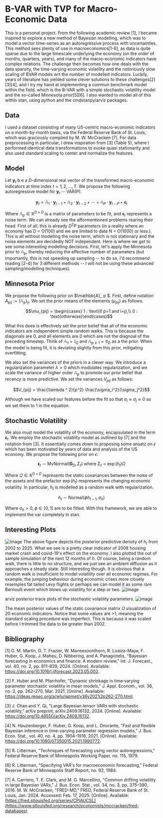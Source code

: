 # B-VAR with TVP for Macro-Economic Data

This is a personal project. From the following academic review [1], I became inspired to explore a new method of Bayesian modelling, which was to model a vector time-series as an autoregressive process with uncertainties. This method sees plenty of use in macroeconomics[1-6], as data is quite sparse due to the large timescale underlying the economy (on the order of months, quarters, years), and many of the macro-economic indicators have complex relations. The challenge then becomes how one deals with the data sparsity, the time-varying economic volatility and the notoriously slow scaling of BVAR models wrt the number of modelled indicators. Luckily, years of literature has yielded some clever solutions to these challenges[2][3][4], and I try my hand at implementing a common benchmark model within the field, which is the B-VAR with a simple stochastic volatility model and the so-called Minnesota prior[5][6]. I also wanted to model all of this within stan, using python and the cmdstanpy/arviz packages.

## Data

I used a dataset consisting of many US-centric macro-economic indicators on a month-by-month basis, via the Federal Reserve Bank of St. Louis, which was graciously compiled by M. W. McCracken [7]. For data preprocessing in particular, I drew inspiration from [3] (Table 5), where I performed identical data transformations to evoke quasi stationarity and also used standard scaling to center and normalize the features. 

## Model

Let $\mathbf{y}_t$ b e a $D$-dimensional real vector of the transformed macro-economic indicators at time index $t=1,2,...,T$. We propose the following autoregressive model for $\mathbf{y}_t$  -- VAR(P).
```math
\mathbf{y}_t = \mathbb{A}_1 \cdot \mathbf{y}_{t-1} + \mathbb{A}_2 \cdot \mathbf{y}_{t-2} + \cdots + \mathbb{A}_P \cdot \mathbf{y}_{t-P} + \mathbf{\epsilon}_t
```
Where $\mathbb{A}_p \in \mathbb{R}^{D\times D}$ is a matrix of parameters to be fit, and $\mathbf{\epsilon}_t$ represents a noise term. We can already see the afformentioned problems rearing their head. First of all, this is already $D^2 P$ parameters (in a reality where an economy has D = O(100) and we are limited to data N = O(1000) or less.). This is all without modelling the noise term, which is not stationary and the noise elements are decidedly NOT independent. Here is where we get to see some interesting modelling decisions. First, let's apply the Minnesota prior to $\mathbb{A}_p$, thereby reducing the effective number of parameters (but importantly, this is not speeding up sampling -- to do so, I'd recommend reading [2-4] for 3 different methods -- I will not be using these advanced sampling/modelling techniques). 

## Minnesota Prior
We propose the following prior on $\mathbb{A}_ p $. First, define notation $A_ {pij} := (\mathbb{A}_ p)_{ij}$. We set the prior means of the elements ($\mu _{pij}$) as follows.
```math
\mu_{pij} = \begin{cases} 1 : \text{if p=1 and i=j},\\ 0 : \text{otherwise}\end{cases}
```
What this does is effectively set the prior belief that all of the economic indicators are independent simple random walks. This is because the diagonals are 0, and all elements are 0 which are not the diagnoal of the preceding timestep. Think of $\mathbb{A}_1 = \mathbb{I}_D$ and $\mathbb{A} _ {p \neq 1} = \mathbb{0}_D$ as a the prior. When the model is being fit, it is deviating slightly from this prior, mitigating overfitting. 

We also set the variances of the priors in a clever way. We introduce a regularization parameter $\lambda > 0$ which modulates regularization, and we scale the variance of higher order $\mathbb{A}_ p$ to promote our prior belief that recency is more predictive. We set the variances $V_ {pij}$ as follows:
```math
V_{pij} = \frac{\lambda ^ 2}{p^2} \frac{\sigma_i^2}{\sigma_j^2}
```
Although we have scaled our features before the fit so that $\sigma_i \approx \sigma_j \approx 0$ so we set them to 1 in the equation.
## Stochastic Volatility
We also must model the volatility of the economy, encapsulated in the term $\mathbf{\epsilon}_t$. We employ the stochastic volatility model as outlined by [7] and the notation from [3]. It essentially comes down to proposing some ansatz on $\epsilon$ which has been motivated by years of data and analysis of the US economy. We propose the following prior on $\epsilon$:
```math
\mathbf{\epsilon}_t \sim \text{MvNormal} (\mathbf{0}_D, \Sigma_t) \text{ where } \Sigma_t = \exp(h_t) \Omega
```
Where $\Omega \in \mathbb{R}^{D \times D}$ represents the static covariances between the noise of the assets and the prefactor $\exp(h_t)$ respresents the changing economic volatility. In particular, $h_t$ is modelled as a random walk with regularization. 
```math
h_t \sim \text{Normal} (\phi h_{t-1}, \sigma_h)
```
Where $\sigma_h > 0, \phi \in [0,1]$ are to be fitted. With this framework, we are able to implement the var completely in stan.

## Interesting Plots
![image](https://github.com/user-attachments/assets/7a535cb2-7c41-4129-b483-cd8e0647c50d)
The above figure depicts the posterior predictive density of $h_t$ from 2002 to 2025. What we see is a pretty clear indicator of 2008 housing market crash and covid-19's effect on the economy. I also plotted the out of sample simulation of the next 12 months of $h$. Of course, being a random walk, there is little to no structure, and we just see an ambient diffusion as it approaches a steady state. Still interesting though. It is obvious that a random walk is insufficient to model volatility over all economic regimes. For example, the jumping behaviour during economic crises more closely resemples fat tailed Levy flights or perhaps we can model it as some rare Bernoulli event which blows up volatility for a step or two. 
![image](https://github.com/user-attachments/assets/2c4e2fb8-b7e8-45d4-bf36-eb7fab8aa7d2)

arviz posterior trace plots of the stochastic volatility parameters.
![image](https://github.com/user-attachments/assets/85fe4407-b6e6-43f2-a8d4-5b572aaf7e51)

The mean posterior values of the static covariance matrix $\Omega$ visualization of 20 economic indicators. Notice that some values are >1, meaning the standard scaling procedure was imperfect. This is because it was scaled before I trimmed the data to be greater than 2002.

## Bibliography
[1] G. M. Martin, D. T. Frazier, W. Maneesoonthorn, R. Loaiza-Maya, F. Huber, G. Koop, J. Maheu, D. Nibbering, and A. Panagiotelis, "Bayesian forecasting in economics and finance: A modern review," Int. J. Forecast., vol. 40, no. 2, pp. 811–839, 2024. [Online]. Available: https://doi.org/10.1016/j.ijforecast.2023.05.002.

[2] F. Huber and M. Pfarrhofer, "Dynamic shrinkage in time‐varying parameter stochastic volatility in mean models," J. Appl. Econom., vol. 36, no. 2, pp. 262–270, Mar. 2021. [Online]. Available: https://ideas.repec.org/a/wly/japmet/v36y2021i2p262-270.html.

[3] J. Chan and Y. Qi, "Large Bayesian tensor VARs with stochastic volatility," arXiv preprint, arXiv:2409.16132, 2024. [Online]. Available: https://doi.org/10.48550/arXiv.2409.16132.

[4] N. Hauzenberger, F. Huber, G. Koop, and L. Onorante, "Fast and flexible Bayesian inference in time-varying parameter regression models," J. Bus. Econ. Stat., vol. 40, no. 4, pp. 1904–1918, 2021. [Online]. Available: https://doi.org/10.1080/07350015.2021.1990772.

[5] R. Litterman, "Techniques of forecasting using vector autoregressions," Federal Reserve Bank of Minneapolis Working Paper, no. 115, 1979.

[6] R. Litterman, "Specifying VAR's for macroeconomic forecasting," Federal Reserve Bank of Minneapolis Staff Report, no. 92, 1984.

[7] A. Carriero, T. E. Clark, and M. G. Marcellino, "Common drifting volatility in large Bayesian VARs," J. Bus. Econ. Stat., vol. 34, no. 3, pp. 375–390, 2016.
    M. W. McCracken, "FRED-MD," FRED, Federal Reserve Bank of St. Louis, Jan. 2024. Accessed: Feb. 17, 2025. [Online]. Available: [https://fred.stlouisfed.org/series/CPIAUCSL](https://www.stlouisfed.org/research/economists/mccracken/fred-databases)
